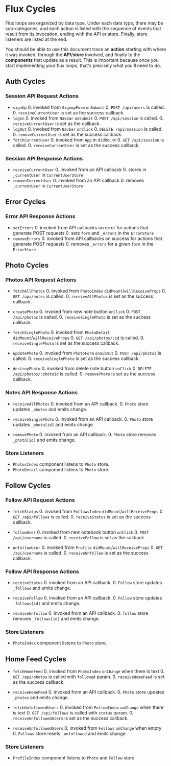 # Flux Cycles

Flux loops are organized by data type. Under each data type, there may
be sub-categories, and each action is listed with the sequence of events
that result from its invocation, ending with the API or store. Finally,
store listeners are listed at the end.

You should be able to use this document trace an **action** starting
with where it was invoked, through the **API**/**store** involved, and
finally to the **components** that update as a result. This is important
because once you start implementing your flux loops, that's precisely
what you'll need to do.

## Auth Cycles

### Session API Request Actions

* `signUp`
  0. invoked from `SignupForm` `onSubmit`
  0. `POST /api/users` is called.
  0. `receiveCurrentUser` is set as the success callback.
* `logIn`
  0. invoked from `Navbar` `onSubmit`
  0. `POST /api/session` is called.
  0. `receiveCurrentUser` is set as the callback.
* `logOut`
  0. invoked from `Navbar` `onClick`
  0. `DELETE /api/session` is called.
  0. `removeCurrentUser` is set as the success callback.
* `fetchCurrentUser`
  0. invoked from `App` in `didMount`
  0. `GET /api/session` is called.
  0. `receiveCurrentUser` is set as the success callback.

### Session API Response Actions

* `receiveCurrentUser`
  0. invoked from an API callback
  0. stores in `_currentUser` in `CurrentUserStore`
* `removeCurrentUser`
  0. invoked from an API callback
  0. removes `_currentUser` in `CurrentUserStore`

## Error Cycles

### Error API Response Actions
* `setErrors`
  0. invoked from API callbacks on error for actions that generate POST requests
  0. sets `form` and `_errors` in the `ErrorStore`
* `removeErrors`
  0. invoked from API callbacks on success for actions that generate POST requests
  0. removes `_errors` for a given `form` in the `ErrorStore`

## Photo Cycles

### Photos API Request Actions

* `fetchAllPhotos`
  0. invoked from `PhotoIndex` `didMount`/`willReceiveProps`
  0. `GET /api/notes` is called.
  0. `receiveAllPhotos` is set as the success callback.

* `createPhoto`
  0. invoked from new note button `onClick`
  0. `POST /api/photos` is called.
  0. `receiveSinglePhoto` is set as the success callback.

* `fetchSinglePhoto`
  0. invoked from `PhotoDetail` `didMount`/`willReceiveProps`
  0. `GET /api/photos/:id` is called.
  0. `receiveSinglePhoto` is set as the success callback.

* `updatePhoto`
  0. invoked from `PhotoForm` `onSubmit`
  0. `POST /api/photos` is called.
  0. `receiveSinglePhoto` is set as the success callback.

* `destroyPhoto`
  0. invoked from delete note button `onClick`
  0. `DELETE /api/photos/:photoId` is called.
  0. `removePhoto` is set as the success callback.

### Notes API Response Actions

* `receiveAllPhotos`
  0. invoked from an API callback.
  0. `Photo` store updates `_photos` and emits change.

* `receiveSinglePhoto`
  0. invoked from an API callback.
  0. `Photo` store updates `_photo[id]` and emits change.

* `removePhoto`
  0. invoked from an API callback.
  0. `Photo` store removes `_photo[id]` and emits change.

### Store Listeners

* `PhotosIndex` component listens to `Photo` store.
* `PhotoDetail` component listens to `Photo` store.


## Follow Cycles

### Follow API Request Actions

* `fetchStatus`
  0. invoked from `FollowsIndex` `didMount`/`willReceiveProps`
  0. `GET /api/follows` is called.
  0. `receiveStatus` is set as the success callback.

* `followUser`
  0. invoked from new notebook button `onClick`
  0. `POST /api/username` is called.
  0. `receiveFollow` is set as the callback.

* `unfollowUser`
  0. invoked from `Profile` `didMount`/`willReceiveProps`
  0. `GET /api/username` is called.
  0. `receiveUnfollow` is set as the success callback.

### Follow API Response Actions

* `receiveStatus`
  0. invoked from an API callback.
  0. `Follow` store updates `_follows` and emits change.

* `receiveFollow`
  0. invoked from an API callback.
  0. `Follow` store updates `_follows[id]` and emits change.

* `receiveUnfollow`
  0. invoked from an API callback.
  0. `follow` store removes `_follows[id]` and emits change.

### Store Listeners

* `PhotoIndex` component listens to `Photo` store.


## Home Feed Cycles

* `fetchHomeFeed`
  0. invoked from `PhotoIndex` `onChange` when there is text
  0. `GET /api/photos` is called with `followed` param.
  0. `receiveHomeFeed` is set as the success callback.

* `receiveHomeFeed`
  0. invoked from an API callback.
  0. `Photo` store updates `_photos` and emits change.

* `fetchUnfollowedUsers`
  0. invoked from `FollowIndex` `onChange` when there is text
  0. `GET /api/follows` is called with `status` param.
  0. `receiveUnfollowedUsers` is set as the success callback.

* `receiveUnfollowedUsers`
  0. invoked from `Follows` `onChange` when empty
  0. `Follows` store resets `_unfollowed` and emits change.

### Store Listeners

* `ProfileIndex` component listens to `Photo` and `Follow` store.
